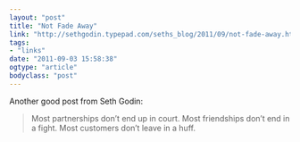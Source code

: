 ```yaml
---
layout: "post"
title: "Not Fade Away"
link: "http://sethgodin.typepad.com/seths_blog/2011/09/not-fade-away.html"
tags: 
- "links"
date: "2011-09-03 15:58:38"
ogtype: "article"
bodyclass: "post"
---
```


Another good post from Seth Godin:

> Most partnerships don’t end up in court. Most friendships don’t end in a fight. Most customers don’t leave in a huff.